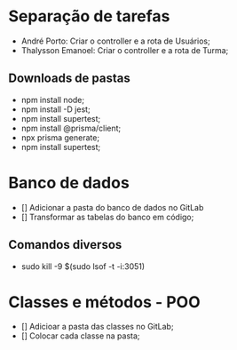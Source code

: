 # Separação de tarefas

 - André Porto: Criar o controller e a rota de Usuários; <br />
 - Thalysson Emanoel: Criar o controller e a rota de Turma; <br />


## Downloads de pastas 

- npm install node;
- npm install -D jest;
- npm install supertest;
- npm install @prisma/client;
- npx prisma generate;
- npm install supertest;

# Banco de dados

- [] Adicionar a pasta do banco de dados no GitLab
- [] Transformar as tabelas do banco em código;

## Comandos diversos
- sudo kill -9 $(sudo lsof -t -i:3051)


# Classes e métodos - POO

- [] Adicioar a pasta das classes no GitLab;
- [] Colocar cada classe na pasta;
